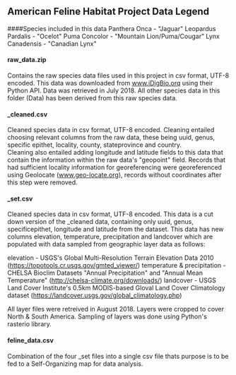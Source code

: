 ## American Feline Habitat Project Data Legend

####Species included in this data
Panthera Onca - "Jaguar"
Leopardus Pardalis - "Ocelot"
Puma Concolor - "Mountain Lion/Puma/Cougar"
Lynx Canadensis - "Canadian Lynx"

#### raw_data.zip
Contains the raw species data files used in this project in csv format, UTF-8 encoded. This data was downloaded from www.iDigBio.orq using their Python API.
Data was retrieved in July 2018. All other species data in this folder (Data) has been derived from this raw species data.

#### <species name>_cleaned.csv
Cleaned species data in csv format, UTF-8 encoded. Cleaning entailed choosing relevant columns from the raw data, these being uuid, genus, specific epithet, locality, county, stateprovince and country.   
Cleaning also entailed adding longitude and latitude fields to this data that contain the information within the raw data's "geopoint" field.
Records that had sufficient locality information for georeferencing were georeferenced using Geolocate (www.geo-locate.org), records without coordinates after this step were removed.

#### <species name>_set.csv
Cleaned species data in csv format, UTF-8 encoded. This data is a cut down version of the <species name>_cleaned data, containing only uuid, genus, specificepithet, longitude and latitude from the dataset.
This data has new columns elevation, temperature, precipitation and landcover which are populated with data sampled from geographic layer data as follows:

elevation - USGS's Global Multi-Resolution Terrain Elevation Data 2010 (https://topotools.cr.usgs.gov/gmted_viewer/)
temperature & precipitation - CHELSA Bioclim Datasets "Annual Precipitation" and "Annual Mean Temperature" (http://chelsa-climate.org/downloads/)
landcover - USGS Land Cover Institute's 0.5km MODIS-based Gloval Land Cover Climatology dataset (https://landcover.usgs.gov/global_climatology.php)

All layer files were retreived in August 2018. Layers were cropped to cover North & South America. Sampling of layers was done using Python's rasterio library.

#### feline_data.csv
Combination of the four <species name>_set files into a single csv file thats purpose is to be fed to a Self-Organizing map for data analysis. 
